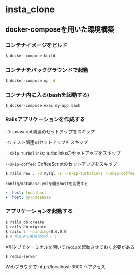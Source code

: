 # insta_clone

## docker-composeを用いた環境構築

### コンテナイメージをビルド

```bash
$ docker-compose build
```

### コンテナをバックグラウンドで起動

```bash
$ docker-compose up -d
```

### コンテナ内に入る(bashを起動する)

```bash
$ docker-compose exec my-app bash
```

### Railsアプリケーションを作成する

`-J`: javascript関連のセットアップをスキップ

`-T`: テスト関連のセットアップをスキップ

`--skip-turbolinks`: turbolinksのセットアップをスキップ

`--skip-coffee`: CoffeeScriptのセットアップをスキップ 

```bash
$ rails new . -d mysql -s --skip-turbolinks --skip-coffee
```

`config/database.ymlを開きhostを変更する`

```yaml
-  host: localhost
+  host: my-database
```

### アプリケーションを起動する

```bash
$ rails db:create
$ rails db:migrate
$ rails s --binding=0.0.0.0
$ # 停止する場合はcmd + c
```

※別タブでターミナルを開いて`redis`を起動させておく必要がある

```bash
$ redis-server
```

Webブラウザで http://localhost:3000 へアクセス